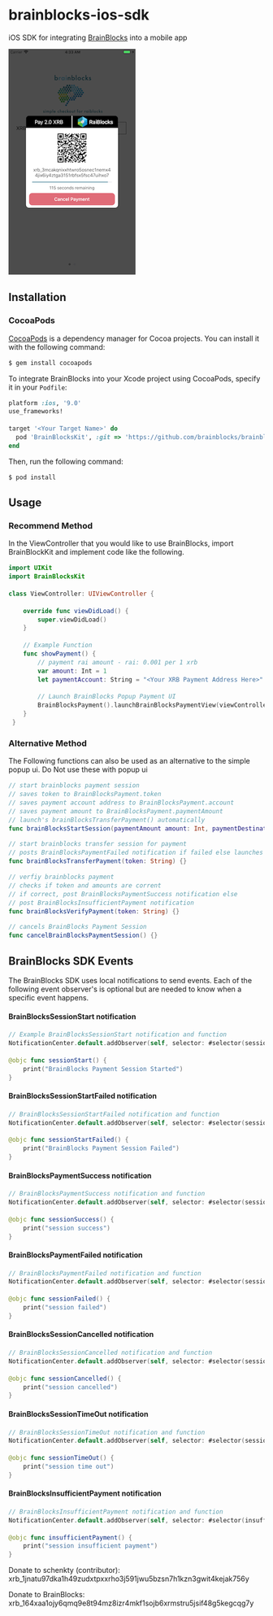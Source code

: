 # brainblocks-ios-sdk
iOS SDK for integrating [BrainBlocks](http://BrainBlocks.io) into a mobile app

![demo](./img/demo.png)


## Installation

### CocoaPods

[CocoaPods](http://cocoapods.org) is a dependency manager for Cocoa projects. You can install it with the following command:

```bash
$ gem install cocoapods
```

To integrate BrainBlocks into your Xcode project using CocoaPods, specify it in your `Podfile`:

```ruby
platform :ios, '9.0'
use_frameworks!

target '<Your Target Name>' do
  pod 'BrainBlocksKit', :git => 'https://github.com/brainblocks/brainblocks-ios-sdk.git', :tag => 'v0.0.1'
end
```

Then, run the following command:

```bash
$ pod install
```

## Usage

### Recommend Method
In the ViewController that you would like to use BrainBlocks, import BrainBlockKit and implement code like the following.

```swift
import UIKit
import BrainBlocksKit

class ViewController: UIViewController {

    override func viewDidLoad() {
        super.viewDidLoad()
    }
    
    // Example Function
    func showPayment() {
        // payment rai amount - rai: 0.001 per 1 xrb
        var amount: Int = 1 
        let paymentAccount: String = "<Your XRB Payment Address Here>"
        
        // Launch BrainBlocks Popup Payment UI
        BrainBlocksPayment().launchBrainBlocksPaymentView(viewController: self, paymentAmount: amount, paymentDestination: paymentAccount)
    }
 }
 ```
 
### Alternative Method

The Following functions can also be used as an alternative to the simple popup ui. Do Not use these with popup ui

```swift
// start brainblocks payment session
// saves token to BrainBlocksPayment.token
// saves payment account address to BrainBlocksPayment.account
// saves payment amount to BrainBlocksPayment.paymentAmount
// launch's brainBlocksTransferPayment() automatically 
func brainBlocksStartSession(paymentAmount amount: Int, paymentDestination destination: String)
```

```swift
// start brainblocks transfer session for payment
// posts BrainBlocksPaymentFailed notification if failed else launches brainBlocksVerifyPayment()
func brainBlocksTransferPayment(token: String) {}
```

```swift
// verfiy brainblocks payment
// checks if token and amounts are corrent
// if correct, post BrainBlocksPaymentSuccess notification else
// post BrainBlocksInsufficientPayment notification
func brainBlocksVerifyPayment(token: String) {}
```

```swift
// cancels BrainBlocks Payment Session
func cancelBrainBlocksPaymentSession() {}
```
 
## BrainBlocks SDK Events

The BrainBlocks SDK uses local notifications to send events. Each of the following event observer's is optional but are needed to know when a specific event happens.

#### BrainBlocksSessionStart notification
```swift
// Example BrainBlocksSessionStart notification and function
NotificationCenter.default.addObserver(self, selector: #selector(sessionStart), name: NSNotification.Name(rawValue: "BrainBlocksSessionStart"), object: nil) 

@objc func sessionStart() {
    print("BrainBlocks Payment Session Started")
}
```

#### BrainBlocksSessionStartFailed notification
```swift
// BrainBlocksSessionStartFailed notification and function
NotificationCenter.default.addObserver(self, selector: #selector(sessionStartFailed), name: NSNotification.Name(rawValue: "BrainBlocksSessionStartFailed"), object: nil) 

@objc func sessionStartFailed() {
    print("BrainBlocks Payment Session Failed")
}
```

#### BrainBlocksPaymentSuccess notification
```swift
// BrainBlocksPaymentSuccess notification and function
NotificationCenter.default.addObserver(self, selector: #selector(sessionSuccess), name: NSNotification.Name(rawValue: "BrainBlocksPaymentSuccess"), object: nil) 

@objc func sessionSuccess() {
    print("session success")
}
```

#### BrainBlocksPaymentFailed notification
```swift
// BrainBlocksPaymentFailed notification and function
NotificationCenter.default.addObserver(self, selector: #selector(sessionFailed), name: NSNotification.Name(rawValue: "BrainBlocksPaymentFailed"), object: nil) 

@objc func sessionFailed() {
    print("session failed")
}
```

#### BrainBlocksSessionCancelled notification
```swift
// BrainBlocksSessionCancelled notification and function
NotificationCenter.default.addObserver(self, selector: #selector(sessionCancelled), name: NSNotification.Name(rawValue: "BrainBlocksSessionCancelled"), object: nil) 

@objc func sessionCancelled() {
    print("session cancelled")
}
```

#### BrainBlocksSessionTimeOut notification
```swift
// BrainBlocksSessionTimeOut notification and function
NotificationCenter.default.addObserver(self, selector: #selector(sessionTimeOut), name: NSNotification.Name(rawValue: "BrainBlocksSessionTimeOut"), object: nil) 

@objc func sessionTimeOut() {
    print("session time out")
}
```

#### BrainBlocksInsufficientPayment notification
```swift
// BrainBlocksInsufficientPayment notification and function
NotificationCenter.default.addObserver(self, selector: #selector(insufficientPayment), name: NSNotification.Name(rawValue: "BrainBlocksInsufficientPayment"), object: nil)

@objc func insufficientPayment() {
    print("session insufficient payment")
}
```

Donate to schenkty (contributor): xrb_1jnatu97dka1h49zudxtpxxrho3j591jwu5bzsn7h1kzn3gwit4kejak756y

Donate to BrainBlocks: xrb_164xaa1ojy6qmq9e8t94mz8izr4mkf1sojb6xrmstru5jsif48g5kegcqg7y
